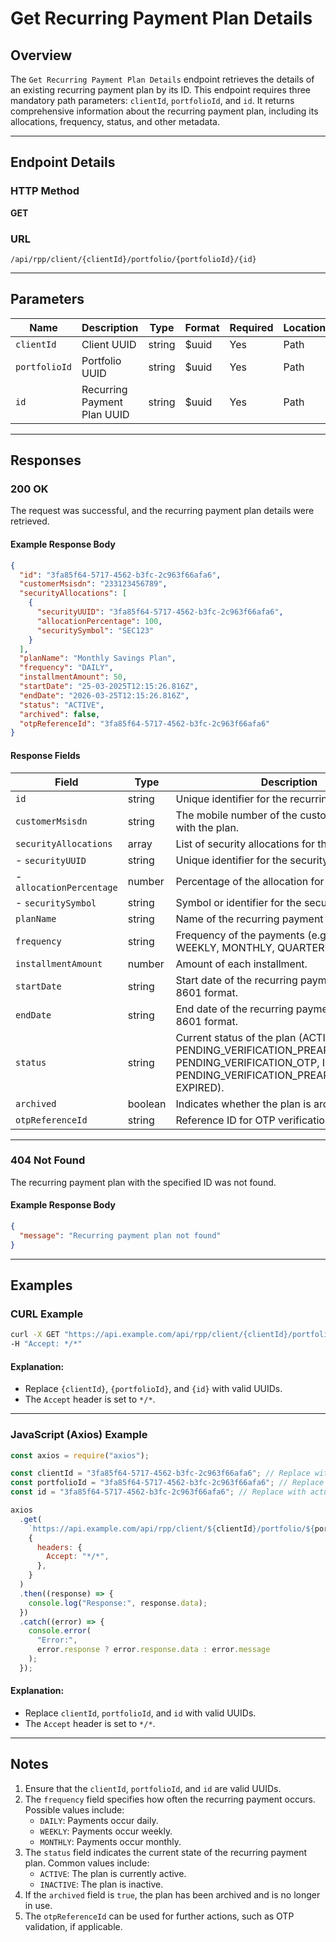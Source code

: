 # Get Recurring Payment Plan Details

## Overview

The `Get Recurring Payment Plan Details` endpoint retrieves the details of an existing recurring payment plan by its ID. This endpoint requires three mandatory path parameters: `clientId`, `portfolioId`, and `id`. It returns comprehensive information about the recurring payment plan, including its allocations, frequency, status, and other metadata.

---

## Endpoint Details

### HTTP Method

**GET**

### URL

```
/api/rpp/client/{clientId}/portfolio/{portfolioId}/{id}
```

---

## Parameters

| Name          | Description                 | Type   | Format | Required | Location |
| ------------- | --------------------------- | ------ | ------ | -------- | -------- |
| `clientId`    | Client UUID                 | string | $uuid  | Yes      | Path     |
| `portfolioId` | Portfolio UUID              | string | $uuid  | Yes      | Path     |
| `id`          | Recurring Payment Plan UUID | string | $uuid  | Yes      | Path     |

---

## Responses

### 200 OK

The request was successful, and the recurring payment plan details were retrieved.

#### Example Response Body

```json
{
  "id": "3fa85f64-5717-4562-b3fc-2c963f66afa6",
  "customerMsisdn": "233123456789",
  "securityAllocations": [
    {
      "securityUUID": "3fa85f64-5717-4562-b3fc-2c963f66afa6",
      "allocationPercentage": 100,
      "securitySymbol": "SEC123"
    }
  ],
  "planName": "Monthly Savings Plan",
  "frequency": "DAILY",
  "installmentAmount": 50,
  "startDate": "25-03-2025T12:15:26.816Z",
  "endDate": "2026-03-25T12:15:26.816Z",
  "status": "ACTIVE",
  "archived": false,
  "otpReferenceId": "3fa85f64-5717-4562-b3fc-2c963f66afa6"
}
```

#### Response Fields

| Field                    | Type    | Description                                                                                                                                                    |
| ------------------------ | ------- | -------------------------------------------------------------------------------------------------------------------------------------------------------------- |
| `id`                     | string  | Unique identifier for the recurring payment plan.                                                                                                              |
| `customerMsisdn`         | string  | The mobile number of the customer associated with the plan.                                                                                                    |
| `securityAllocations`    | array   | List of security allocations for the plan.                                                                                                                     |
| - `securityUUID`         | string  | Unique identifier for the security.                                                                                                                            |
| - `allocationPercentage` | number  | Percentage of the allocation for the security.                                                                                                                 |
| - `securitySymbol`       | string  | Symbol or identifier for the security.                                                                                                                         |
| `planName`               | string  | Name of the recurring payment plan.                                                                                                                            |
| `frequency`              | string  | Frequency of the payments (e.g., DAILY, WEEKLY, MONTHLY, QUARTERLY).                                                                                           |
| `installmentAmount`      | number  | Amount of each installment.                                                                                                                                    |
| `startDate`              | string  | Start date of the recurring payment plan in ISO 8601 format.                                                                                                   |
| `endDate`                | string  | End date of the recurring payment plan in ISO 8601 format.                                                                                                     |
| `status`                 | string  | Current status of the plan (ACTIVE, PENDING_VERIFICATION_PREAPPROVAL_OTP, PENDING_VERIFICATION_OTP, INACTIVE, PENDING_VERIFICATION_PREAPPROVAL_USSD, EXPIRED). |
| `archived`               | boolean | Indicates whether the plan is archived.                                                                                                                        |
| `otpReferenceId`         | string  | Reference ID for OTP verification (if applicable).                                                                                                             |

---

### 404 Not Found

The recurring payment plan with the specified ID was not found.

#### Example Response Body

```json
{
  "message": "Recurring payment plan not found"
}
```

---

## Examples

### CURL Example

```bash
curl -X GET "https://api.example.com/api/rpp/client/{clientId}/portfolio/{portfolioId}/{id}" \
-H "Accept: */*"
```

#### Explanation:

- Replace `{clientId}`, `{portfolioId}`, and `{id}` with valid UUIDs.
- The `Accept` header is set to `*/*`.

---

### JavaScript (Axios) Example

```javascript
const axios = require("axios");

const clientId = "3fa85f64-5717-4562-b3fc-2c963f66afa6"; // Replace with actual client UUID
const portfolioId = "3fa85f64-5717-4562-b3fc-2c963f66afa6"; // Replace with actual portfolio UUID
const id = "3fa85f64-5717-4562-b3fc-2c963f66afa6"; // Replace with actual recurring payment plan UUID

axios
  .get(
    `https://api.example.com/api/rpp/client/${clientId}/portfolio/${portfolioId}/${id}`,
    {
      headers: {
        Accept: "*/*",
      },
    }
  )
  .then((response) => {
    console.log("Response:", response.data);
  })
  .catch((error) => {
    console.error(
      "Error:",
      error.response ? error.response.data : error.message
    );
  });
```

#### Explanation:

- Replace `clientId`, `portfolioId`, and `id` with valid UUIDs.
- The `Accept` header is set to `*/*`.

---

## Notes

1. Ensure that the `clientId`, `portfolioId`, and `id` are valid UUIDs.
2. The `frequency` field specifies how often the recurring payment occurs. Possible values include:
   - `DAILY`: Payments occur daily.
   - `WEEKLY`: Payments occur weekly.
   - `MONTHLY`: Payments occur monthly.
3. The `status` field indicates the current state of the recurring payment plan. Common values include:
   - `ACTIVE`: The plan is currently active.
   - `INACTIVE`: The plan is inactive.
4. If the `archived` field is `true`, the plan has been archived and is no longer in use.
5. The `otpReferenceId` can be used for further actions, such as OTP validation, if applicable.
